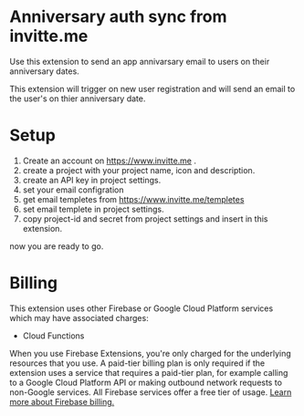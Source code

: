 <!-- 
This file provides your users an overview of your extension. All content is optional, but this is the recommended format. Your users will see the contents of this file when they run the `firebase ext:info` command.

Include any important functional details as well as a brief description for any additional setup required by the user (both pre- and post-installation).

Learn more about writing a PREINSTALL.md file in the docs:
https://firebase.google.com/docs/extensions/publishers/user-documentation#writing-preinstall
-->

# Anniversary auth sync  from invitte.me

Use this extension to send an app annivarsary email to users on their anniversary dates.

This extension will trigger on new user registration and will send an email to the user's on thier anniversary date.

# Setup 
1) Create an account on https://www.invitte.me .
2) create a project with your project name, icon and description.
3) create an API key in project settings.
4) set your email configration
5) get email templetes from https://www.invitte.me/templetes
6) set email templete in project settings.
7) copy project-id and secret from project settings and insert in this extension.

now you are ready to go.
<!-- We recommend keeping the following section to explain how billing for Firebase Extensions works -->
# Billing

This extension uses other Firebase or Google Cloud Platform services which may have associated charges:

<!-- List all products the extension interacts with -->
- Cloud Functions

When you use Firebase Extensions, you're only charged for the underlying resources that you use. A paid-tier billing plan is only required if the extension uses a service that requires a paid-tier plan, for example calling to a Google Cloud Platform API or making outbound network requests to non-Google services. All Firebase services offer a free tier of usage. [Learn more about Firebase billing.](https://firebase.google.com/pricing)
